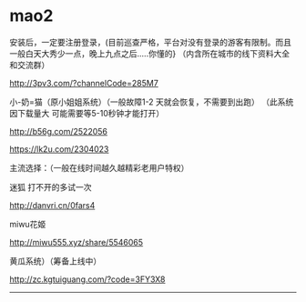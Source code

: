 # mao2
安装后，一定要注册登录，(目前巡查严格，平台对没有登录的游客有限制。而且一般白天大秀少一点，晚上九点之后.....你懂的}
（内含所在城市的线下资料大全和交流群）

http://3pv3.com/?channelCode=285M7

 
小-奶=猫（原小姐姐系统）（一般故障1-2 天就会恢复，不需要到出跑）
（此系统因下载量大  可能需要等5-10秒钟才能打开）

http://b56g.com/2522056

https://lk2u.com/2304023

主流选择：（一般在线时间越久越精彩老用户特权）

迷狐      打不开的多试一次

http://danvri.cn/0fars4

 
miwu花姬

 http://miwu555.xyz/share/5546065

 
黄瓜系统）（筹备上线中）


http://zc.kgtuiguang.com/?code=3FY3X8


 

 


 

------------------------------------
